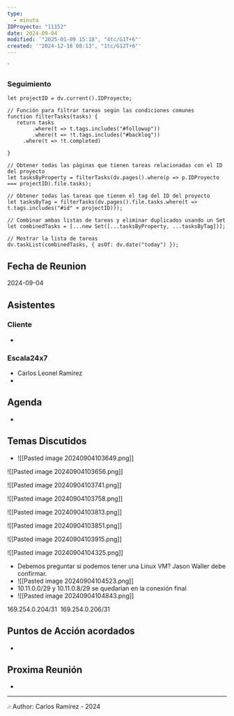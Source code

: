 ```yaml
---
type:
  - minuta
IDProyecto: "11152"
date: 2024-09-04
modified: '"2025-01-09 15:18", "4tc/G1T+6"'
created: '"2024-12-16 08:13", "1tc/G12T+6"'
---
```

`

### Seguimiento

```dataviewjs
let projectID = dv.current().IDProyecto;

// Función para filtrar tareas según las condiciones comunes
function filterTasks(tasks) {
   return tasks
        .where(t => t.tags.includes("#followup"))
        .where(t => !t.tags.includes("#backlog"))
     .where(t => !t.completed)
        
}

// Obtener todas las páginas que tienen tareas relacionadas con el ID del proyecto
let tasksByProperty = filterTasks(dv.pages().where(p => p.IDProyecto === projectID).file.tasks);

// Obtener todas las tareas que tienen el tag del ID del proyecto
let tasksByTag = filterTasks(dv.pages().file.tasks.where(t => t.tags.includes("#id" + projectID)));

// Combinar ambas listas de tareas y eliminar duplicados usando un Set
let combinedTasks = [...new Set([...tasksByProperty, ...tasksByTag])];

// Mostrar la lista de tareas
dv.taskList(combinedTasks, { asOf: dv.date("today") });
 ```
## Fecha de Reunion
2024-09-04

## Asistentes

### Cliente
* 
### Escala24x7
- Carlos Leonel Ramírez
-  

## Agenda
* 
## Temas Discutidos
*  ![[Pasted image 20240904103649.png]]



![[Pasted image 20240904103656.png]]

![[Pasted image 20240904103741.png]]


![[Pasted image 20240904103758.png]]


![[Pasted image 20240904103813.png]]

![[Pasted image 20240904103851.png]]

![[Pasted image 20240904103915.png]]





![[Pasted image 20240904104325.png]]
- Debemos preguntar si podemos tener una Linux VM? Jason Waller debe confirmar.
- ![[Pasted image 20240904104523.png]]
- 10.11.0.0/29 y 10.11.0.8/29 se quedarian en la conexión final
- ![[Pasted image 20240904104843.png]]

169.254.0.204/31 
169.254.0.206/31



## Puntos de Acción acordados

- 

## Proxima Reunión
*   

---
🎶
Author: Carlos Ramírez - 2024
